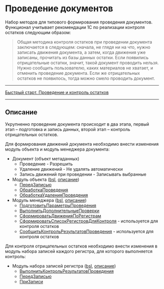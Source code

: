 # Проведение документов

Набор методов для типового формирования проведения документов. Функционал учитывает рекомендации 1С по реализации контроля остатков следующим образом:

>Общая методика контроля остатков при проведении документа заключается в следующем: сначала, не глядя ни на что, нужно записать движения документа, а затем, когда движения уже записаны, прочитать из базы данных остатки.
>Если появились отрицательные остатки, значит, такой документ проводить нельзя. Нужно сообщить пользователю, каких материалов не хватает, и отменить проведение документа.
>Если же отрицательных остатков не появилось, тогда можно смело проводить документ.

---

[Быстрый старт. Проведение и контроль остатков][0]

---

## Описание

Укрупненно проведение документа происходит в два этапа, первый этап – подготовка и запись данных, второй этап – контроль отрицательных остатков.

Для формирования движений документа необходимо внести изменения модуль объекта и модуль менеджера документа:

- Документ (объект метаданных)
  - Проведение - Разрешить
  - Удаление движений - Не удалять автоматически
  - Запись движений при проведении - Записывать выбранные
- Модуль объекта ([bsl][1.1], [описание][1.2])
  - [ПередЗаписью][1.3]
  - [ОбработкаПроведения][1.4]
  - [ОбработкаУдаленияПроведения][1.5]
- Модуль менеджера ([bsl][2.1], [описание][2.2])
  - [ПодготовитьПараметрыПроведения][2.3]
  - [ВыполнитьДополнительныеПроверки][2.4]
  - [СформироватьДвиженияПоРегистрам][2.5]
  - [СформироватьСписокРегистровДляКонтроля][2.6] - используется для контроля остатков
  - [СообщитьКонтрольРезультатовПроведения][2.7] - используется для контроля остатков

Для контроля отрицательных остатков необходимо внести изменения в модуль набора записей каждого регистра, для которого выполняется контроль:

- Модуль набора записей регистра ([bsl][3.1], [описание][3.2])
  - [ВыполнитьКонтрольРезультатовПроведения][3.3]
  - [ПередЗаписью][3.4]
  - [ПриЗаписи][3.5]

[0]: ./ПроведениеДокументов/БыстрыйСтарт.MD

[1.1]: ./ПроведениеДокументов/Документ.МодульОбъекта.bsl
[1.2]: ./ПроведениеДокументов/Документ.МодульОбъекта.MD
[1.3]: ./ПроведениеДокументов/Документ.МодульОбъекта.MD#передзаписью
[1.4]: ./ПроведениеДокументов/Документ.МодульОбъекта.MD#обработкапроведения
[1.5]: ./ПроведениеДокументов/Документ.МодульОбъекта.MD#обработкаудаленияпроведения

[2.1]: ./ПроведениеДокументов/Документ.МодульМенеджера.bsl
[2.2]: ./ПроведениеДокументов/Документ.МодульМенеджера.MD
[2.3]: ./ПроведениеДокументов/Документ.МодульМенеджера.MD#ПодготовитьПараметрыПроведения
[2.4]: ./ПроведениеДокументов/Документ.МодульМенеджера.MD#ВыполнитьДополнительныеПроверки
[2.5]: ./ПроведениеДокументов/Документ.МодульМенеджера.MD#СформироватьДвиженияПоРегистрам
[2.6]: ./ПроведениеДокументов/Документ.МодульМенеджера.MD#СформироватьСписокРегистровДляКонтроля
[2.7]: ./ПроведениеДокументов/Документ.МодульМенеджера.MD#СообщитьКонтрольРезультатовПроведения

[3.1]: ./ПроведениеДокументов/Регистр.МодульНабораЗаписей.bsl
[3.2]: ./ПроведениеДокументов/Регистр.МодульНабораЗаписей.MD
[3.3]: ./ПроведениеДокументов/Регистр.МодульНабораЗаписей.MD#выполнитьконтрольрезультатовпроведения
[3.4]: ./ПроведениеДокументов/Регистр.МодульНабораЗаписей.MD#передзаписью
[3.5]: ./ПроведениеДокументов/Регистр.МодульНабораЗаписей.MD#призаписи